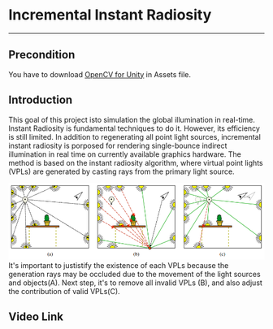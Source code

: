 # Incremental Instant Radiosity
---
## Precondition
You have to download [OpenCV for Unity](https://drive.google.com/file/d/1WdsPDeKJdLwW5mxt-YTu7JXc-b8uGCNF/view?usp=sharing) in Assets file.

## Introduction
This goal of this project isto simulation the global illumination in real-time. Instant Radiosity is fundamental techniques to do it. However, its efficiency is still limited. In addition to regenerating all point light sources, incremental instant radiosity is porposed for rendering single-bounce indirect illumination in real time on currently available graphics hardware.
The method is based on the instant radiosity algorithm, where virtual point lights (VPLs) are generated by casting rays from the primary light source.

![Refer to the original papaer](IIR_Explained.png)
It's important to justistify the existence of each VPLs because the generation rays may be occluded due to the movement of the light sources and objects(A). Next step, it's to remove all invalid VPLs (B), and also adjust the contribution of valid VPLs(C).


## Video Link
